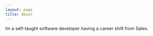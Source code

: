 ```yaml
---
layout: page
title: About
---
```

<p>
Im a self-taught software developer having a career shift from Sales.
</p>

